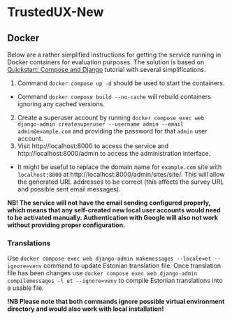 # TrustedUX-New

## Docker

Below are a rather simplified instructions for getting the service running in Docker containers for evaluation purposes.
The solution is based on [Quickstart: Compose and Django](https://github.com/docker/awesome-compose/tree/master/official-documentation-samples/django/)
tutorial with several simplifications.

1. Command `docker compose up -d` should be used to start the containers.
  - Command `docker compose build --no-cache` will rebuild containers ignoring any cached versions.
2. Create a superuser account by running
`docker compose exec web django-admin createsuperuser --username admin --email admin@example.com` and providing the
password for that `admin` user account.
3. Visit http://localhost:8000 to access the service and http://localhost:8000/admin to access the administration
interface.
  - It might be useful to replace the domain name for `example.com` site with `localhost:8000` at
http://localhost:8000/admin/sites/site/. This will allow the generated URL addresses to be correct (this affects the
survey URL and possible sent email messages).

**NB! The service will not have the email sending configured properly, which means that any self-created new local user
accounts would need to be activated manually. Authentication with Google will also not work without providing proper
configuration.**

### Translations

Use `docker compose exec web django-admin makemessages --locale=et --ignore=venv` command to update Estonian translation
file. Once translation file has been changes use
`docker compose exec web django-admin compilemessages -l et --ignore=venv` to compile Estonian translations into a
usable file.

**!NB Please note that both commands ignore possible virtual environment directory and would also work with local
installation!**